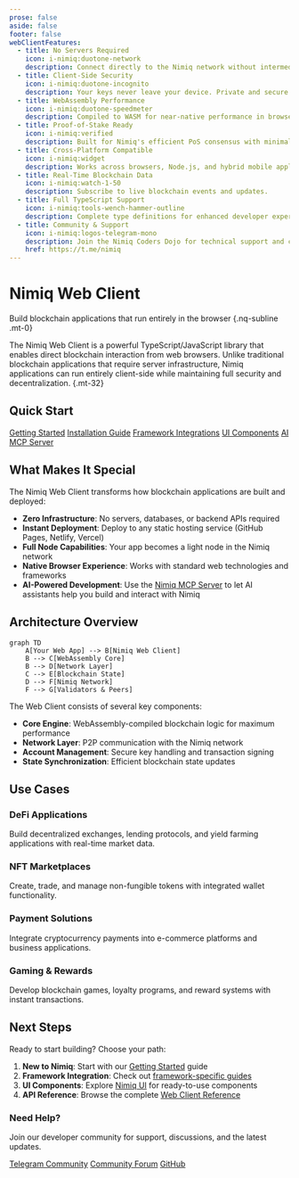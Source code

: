 ```yaml
---
prose: false
aside: false
footer: false
webClientFeatures:
  - title: No Servers Required
    icon: i-nimiq:duotone-network
    description: Connect directly to the Nimiq network without intermediary servers.
  - title: Client-Side Security
    icon: i-nimiq:duotone-incognito
    description: Your keys never leave your device. Private and secure by design.
  - title: WebAssembly Performance
    icon: i-nimiq:duotone-speedmeter
    description: Compiled to WASM for near-native performance in browsers.
  - title: Proof-of-Stake Ready
    icon: i-nimiq:verified
    description: Built for Nimiq's efficient PoS consensus with minimal resource usage.
  - title: Cross-Platform Compatible
    icon: i-nimiq:widget
    description: Works across browsers, Node.js, and hybrid mobile applications.
  - title: Real-Time Blockchain Data
    icon: i-nimiq:watch-1-50
    description: Subscribe to live blockchain events and updates.
  - title: Full TypeScript Support
    icon: i-nimiq:tools-wench-hammer-outline
    description: Complete type definitions for enhanced developer experience.
  - title: Community & Support
    icon: i-nimiq:logos-telegram-mono
    description: Join the Nimiq Coders Dojo for technical support and collaboration.
    href: https://t.me/nimiq
---
```


# Nimiq Web Client

Build blockchain applications that run entirely in the browser {.nq-subline .mt-0}

The Nimiq Web Client is a powerful TypeScript/JavaScript library that enables direct blockchain interaction from web browsers. Unlike traditional blockchain applications that require server infrastructure, Nimiq applications can run entirely client-side while maintaining full security and decentralization. {.mt-32}

## Quick Start

<div flex="~ gap-x-16 gap-y-12 wrap" mt-36 class="nq-raw">
  <a href="./getting-started" nq-pill-blue nq-arrow>Getting Started</a>
  <a href="./installation" nq-pill-tertiary>Installation Guide</a>
  <a href="./integrations" nq-pill-tertiary>Framework Integrations</a>
  <a href="https://onmax.github.io/nimiq-ui/" nq-pill-tertiary target="_blank">UI Components</a>
  <a href="https://github.com/onmax/nimiq-mcp" nq-pill-tertiary target="_blank">AI MCP Server</a>
</div>

## What Makes It Special

The Nimiq Web Client transforms how blockchain applications are built and deployed:

- **Zero Infrastructure**: No servers, databases, or backend APIs required
- **Instant Deployment**: Deploy to any static hosting service (GitHub Pages, Netlify, Vercel)
- **Full Node Capabilities**: Your app becomes a light node in the Nimiq network
- **Native Browser Experience**: Works with standard web technologies and frameworks
- **AI-Powered Development**: Use the [Nimiq MCP Server](https://github.com/onmax/nimiq-mcp) to let AI assistants help you build and interact with Nimiq

<NqGrid f-my-xl :cards="$frontmatter.webClientFeatures" />

## Architecture Overview

```mermaid
graph TD
    A[Your Web App] --> B[Nimiq Web Client]
    B --> C[WebAssembly Core]
    B --> D[Network Layer]
    C --> E[Blockchain State]
    D --> F[Nimiq Network]
    F --> G[Validators & Peers]
```

The Web Client consists of several key components:

- **Core Engine**: WebAssembly-compiled blockchain logic for maximum performance
- **Network Layer**: P2P communication with the Nimiq network
- **Account Management**: Secure key handling and transaction signing
- **State Synchronization**: Efficient blockchain state updates

## Use Cases

### DeFi Applications
Build decentralized exchanges, lending protocols, and yield farming applications with real-time market data.

### NFT Marketplaces
Create, trade, and manage non-fungible tokens with integrated wallet functionality.

### Payment Solutions
Integrate cryptocurrency payments into e-commerce platforms and business applications.

### Gaming & Rewards
Develop blockchain games, loyalty programs, and reward systems with instant transactions.

## Next Steps

Ready to start building? Choose your path:

1. **New to Nimiq**: Start with our [Getting Started](/web-client/getting-started) guide
2. **Framework Integration**: Check out [framework-specific guides](/web-client/integrations/)
3. **UI Components**: Explore [Nimiq UI](https://onmax.github.io/nimiq-ui/) for ready-to-use components
4. **API Reference**: Browse the complete [Web Client Reference](/web-client/reference/)

<div mt-48 p-24 bg="neutral-100 dark:neutral-900" f-rounded-lg>
  <h3 text="f-lg" font-bold mb-12>Need Help?</h3>
  <p text="f-base neutral-700 dark:neutral-300" mb-16>
    Join our developer community for support, discussions, and the latest updates.
  </p>
  <div flex="~ gap-12 wrap">
    <a href="https://t.me/nimiq" nq-pill-tertiary target="_blank">Telegram Community</a>
    <a href="https://forum.nimiq.community/" nq-pill-tertiary target="_blank">Community Forum</a>
    <a href="https://github.com/nimiq" nq-pill-tertiary target="_blank">GitHub</a>
  </div>
</div>
